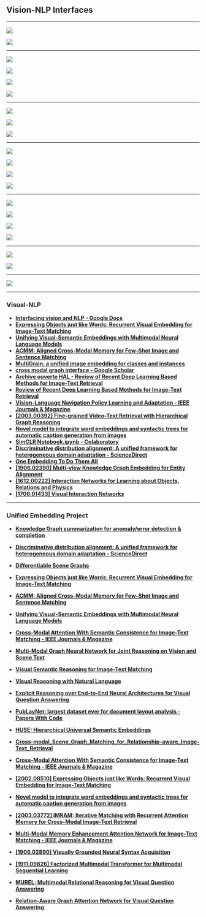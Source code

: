 ## Vision-NLP Interfaces

---

![](images/2020-07-24-01-01-21.png)

![](images/2020-07-24-01-01-39.png)

---

![](images/2020-07-24-01-01-59.png)

![](images/2020-07-24-01-02-13.png)

![](images/2020-07-24-01-02-27.png)

![](images/2020-07-24-01-02-50.png)

---

![](images/2020-07-24-01-02-59.png)

![](images/2020-07-24-01-04-26.png)

![](images/2020-07-24-01-04-46.png)

---

![](images/2020-07-24-01-05-03.png)

![](images/2020-07-24-01-05-22.png)

![](images/2020-07-24-01-06-46.png)

![](images/2020-07-24-01-07-02.png)

---

![](images/2020-07-24-01-07-48.png)

![](images/2020-07-24-01-08-05.png)

![](images/2020-07-24-01-08-23.png)

![](images/2020-07-24-01-08-45.png)

---

![](images/2020-07-24-01-08-56.png)

![](images/2020-07-24-01-09-10.png)

---

![](images/2020-07-24-01-09-32.png)

---

### Visual-NLP

- [**Interfacing vision and NLP - Google Docs**](https://docs.google.com/document/d/1MfQG6LdutZdOhELpfQSkMuxVMxsEUYtSQ7nS5WToyCU/edit?ts=5e7ca588)
- [**Expressing Objects just like Words: Recurrent Visual Embedding for Image-Text Matching**](https://arxiv.org/abs/2002.08510.pdf)
- [**Unifying Visual-Semantic Embeddings with Multimodal Neural Language Models**](https://arxiv.org/abs/1411.2539.pdf)
- [**ACMM: Aligned Cross-Modal Memory for Few-Shot Image and Sentence Matching**](http://openaccess.thecvf.com/content_ICCV_2019/papers/Huang_ACMM_Aligned_Cross-Modal_Memory_for_Few-Shot_Image_and_Sentence_Matching_ICCV_2019_paper.pdf)
- [**MultiGrain: a unified image embedding for classes and instances**](https://arxiv.org/abs/1902.05509.pdf)
- [**cross modal graph interface - Google Scholar**](https://scholar.google.com/scholar?start=20&q=cross+modal+graph+interface&hl=en&as_sdt=0,5&as_ylo=2020)
- [**Archive ouverte HAL - Review of Recent Deep Learning Based Methods for Image-Text Retrieval**](https://hal.archives-ouvertes.fr/hal-02480975/)
- [**Review of Recent Deep Learning Based Methods for Image-Text Retrieval**](https://hal.archives-ouvertes.fr/hal-02480975/document)
- [**Vision-Language Navigation Policy Learning and Adaptation - IEEE Journals & Magazine**](https://ieeexplore.ieee.org/abstract/document/8986691)
- [**[2003.00392] Fine-grained Video-Text Retrieval with Hierarchical Graph Reasoning**](https://arxiv.org/abs/2003.00392)
- [**Novel model to integrate word embeddings and syntactic trees for automatic caption generation from images**](https://link.springer.com/content/pdf/10.1007/s00500-019-03973-w.pdf)
- [**SimCLR Notebook.ipynb - Colaboratory**](https://colab.research.google.com/drive/1ObAYvVKQjMG5nd2wIno7j2y_X91E9IrX#scrollTo=u067AY93zh-k&forceEdit=true&sandboxMode=true)
- [**Discriminative distribution alignment: A unified framework for heterogeneous domain adaptation - ScienceDirect**](https://www.sciencedirect.com/science/article/abs/pii/S0031320319304650)
- [**One Embedding To Do Them All**](https://arxiv.org/abs/1906.12120.pdf)
- [**[1906.02390] Multi-view Knowledge Graph Embedding for Entity Alignment**](https://arxiv.org/abs/1906.02390)
- [**[1612.00222] Interaction Networks for Learning about Objects, Relations and Physics**](https://arxiv.org/abs/1612.00222)
- [**[1706.01433] Visual Interaction Networks**](https://arxiv.org/abs/1706.01433)

---

### Unified Embedding Project

- [**Knowledge Graph summarization for anomaly/error detection & completion**](https://github.com/GemsLab/KGist)
- [**Discriminative distribution alignment: A unified framework for heterogeneous domain adaptation - ScienceDirect**](https://www.sciencedirect.com/science/article/abs/pii/S0031320319304650)
- [**Differentiable Scene Graphs**](http://openaccess.thecvf.com/content_WACV_2020/papers/Raboh_Differentiable_Scene_Graphs_WACV_2020_paper.pdf)
- [**Expressing Objects just like Words: Recurrent Visual Embedding for Image-Text Matching**](https://arxiv.org/abs/2002.08510.pdf)
- [**ACMM: Aligned Cross-Modal Memory for Few-Shot Image and Sentence Matching**](http://openaccess.thecvf.com/content_ICCV_2019/papers/Huang_ACMM_Aligned_Cross-Modal_Memory_for_Few-Shot_Image_and_Sentence_Matching_ICCV_2019_paper.pdf)
- [**Unifying Visual-Semantic Embeddings with Multimodal Neural Language Models**](https://arxiv.org/abs/1411.2539.pdf)
- [**Cross-Modal Attention With Semantic Consistence for Image-Text Matching - IEEE Journals & Magazine**](https://ieeexplore.ieee.org/abstract/document/8994196)
- [**Multi-Modal Graph Neural Network for Joint Reasoning on Vision and Scene Text**](https://arxiv.org/abs/2003.13962.pdf)

- [**Visual Semantic Reasoning for Image-Text Matching**](http://openaccess.thecvf.com/content_ICCV_2019/papers/Li_Visual_Semantic_Reasoning_for_Image-Text_Matching_ICCV_2019_paper.pdf)
- [**Visual Reasoning with Natural Language**](https://arxiv.org/abs/1710.00453.pdf)
- [**Explicit Reasoning over End-to-End Neural Architectures for Visual Question Answering**](https://arxiv.org/abs/1803.08896.pdf)
- [**PubLayNet: largest dataset ever for document layout analysis - Papers With Code**](https://paperswithcode.com/paper/190807836)
- [**HUSE: Hierarchical Universal Semantic Embeddings**](https://arxiv.org/abs/1911.05978v1.pdf)
- [**Cross-modal_Scene_Graph_Matching_for_Relationship-aware_Image-Text_Retrieval**](http://openaccess.thecvf.com/content_WACV_2020/html/Wang_Cross-modal_Scene_Graph_Matching_for_Relationship-aware_Image-Text_Retrieval_WACV_2020_paper.html)
- [**Cross-Modal Attention With Semantic Consistence for Image-Text Matching - IEEE Journals & Magazine**](https://ieeexplore.ieee.org/abstract/document/8994196)
- [**[2002.08510] Expressing Objects just like Words: Recurrent Visual Embedding for Image-Text Matching**](https://arxiv.org/abs/2002.08510)
- [**Novel model to integrate word embeddings and syntactic trees for automatic caption generation from images**](https://link.springer.com/article/10.1007/s00500-019-03973-w)
- [**[2003.03772] IMRAM: Iterative Matching with Recurrent Attention Memory for Cross-Modal Image-Text Retrieval**](https://arxiv.org/abs/2003.03772)
- [**Multi-Modal Memory Enhancement Attention Network for Image-Text Matching - IEEE Journals & Magazine**](https://ieeexplore.ieee.org/abstract/document/9006782)
- [**[1906.02890] Visually Grounded Neural Syntax Acquisition**](https://arxiv.org/abs/1906.02890)
- [**[1911.09826] Factorized Multimodal Transformer for Multimodal Sequential Learning**](https://arxiv.org/abs/1911.09826)
- [**MUREL: Multimodal Relational Reasoning for Visual Question Answering**](https://arxiv.org/abs/1902.09487.pdf)
- [**Relation-Aware Graph Attention Network for Visual Question Answering**](https://arxiv.org/abs/1903.12314.pdf)
